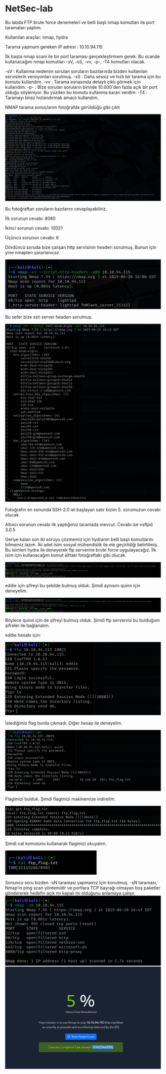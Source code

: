 # NetSec-lab
Bu labda FTP brute force denemeleri ve belli başlı nmap komutları ile port taramaları yaptım.

Kullanılan araçlar: nmap, hydra


Tarama yapmam gereken IP adresi : 10.10.94.115


İlk başta nmap scani ile bir port taraması gerçekleştirmem gerek. Bu scande kullanacağım nmap komutları -sV, -sS, -vv, -p-, -T4 komutları olacak.


-sV : Kullanma nedenim sorulan soruların bazılarında bizden kullanılan servislerin versiyonları sorulmuş. 
-sS : Daha sessiz ve hızlı bir tarama için bu komutu kullandım.
-vv : Tarama esnasında detaylı çıktı görmek için kullandım.
-p- : Bİze sorulan soruların birinde 10.000'den fazla açık bir port olduğu söyleniyor. Bu yüzden bu komutu kullanma kararı verdim.
-T4 : Taramayı biraz hızlandırmak amaçlı kullandım. 

NMAP tarama sonuçlarım fotoğrafda görüldüğü gibi çıktı

![Nmap scan](fotolar/foto1.png)

Bu fotoğraftan soruların bazılarını cevaplayabiliriz.

İlk sorunun cevabı: 8080

İkinci sorunun cevabı: 10021 

Üçüncü sorunun cevabı: 6



Dördüncü soruda bize çalışan http servisinin headerı sorulmuş. Bunun için yine nmapten yararlanıcaz.

![HTTP header](fotolar/foto2.png)


Bu sefer bize ssh server headerı sorulmuş. 

![SSH header](fotolar/foto3.png)

Fotoğrafın en sonunda SSH-2.0 iel başlayan satır bizim 5. sorumuzun cevabı olucak.



Altıncı sorunun cevabı ilk yaptığımız taramada mevcut. Cevabı ise vsftpd 3.0.5


Geriye kalan son iki soruyu çözmemiz için hydranın belli başlı komutlarını bilmemiz lazım. İki adet isim sosyal mühendislik ile ele geçirildiği belirtilmiş. Bu isimleri hydra ile deneyerek ftp serverine brute force uygulayacağız.
İlk isim için kullanacağım komut alttaki fotoğraftaki gibi olucak.

![User1](fotolar/foto4.png)

eddie için şifreyi bu şekilde bulmuş olduk. Şimdi aynısını quinn için deneyelim.

![User2](fotolar/foto5.png)

Böylece quinn için de şifreyi bulmuş olduk. Şimdi ftp serverına bu bulduğum şifreler ile bağlanalım.

eddie hesabı için: 

![FTP1](fotolar/foto6.png)

İstediğimiz flag burda çıkmadı. Diğer hesap ile deneyelim.

![FTP2](fotolar/foto8.png)

Flagimizi bulduk. Şimdi flagimizi makinemize indirelim.

![Flag](fotolar/foto9.png)

Şimdi cat komutunu kullanarak flagimizi okuyalım.

![CAT](fotolar/foto10.png)

Sonuncu soru bizden -sN taraması yapmamız için konulmuş. -sN taraması, Nmap'in ping scan yöntemidir ve portlara TCP bayrağı olmayan boş paketler göndererek hedefin açık mı kapalı mı olduğunu anlamaya çalışır. 
![-sN](fotolar/foto11.png)
![-sN2](fotolar/foto12.png)


